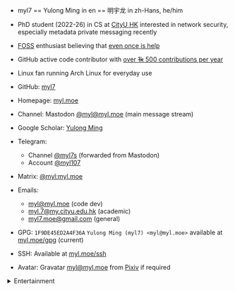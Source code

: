 <!-- Notice that though this is licensed under SPDX-License-Identifier: CC-BY-SA-4.0 ,
it does not mean you can pretend to be me.
Open source licenses are about copyrights and do not cover share of personal information. -->

- myl7 == Yulong Ming in en == 明宇龙 in zh-Hans, he/him
- PhD student (2022-26) in CS at [CityU HK](https://www.cityu.edu.hk/ "City University of Hong Kong") interested in network security, especially metadata private messaging recently
- [FOSS](https://wikipedia.org/wiki/FOSS "free and open-source software") enthusiast believing that [even once is help](https://www.gnu.org/philosophy/saying-no-even-once.html)
- GitHub active code contributor with [over ~~1k~~ 500 contributions per year](https://github.com/myl7)
- Linux fan running Arch Linux for everyday use

- GitHub: [myl7](https://github.com/myl7)
- Homepage: [myl.moe](https://myl.moe)
- Channel: Mastodon [@myl@myl.moe](https://social.myl.moe/@myl) (main message stream)
- Google Scholar: [Yulong Ming](https://scholar.google.com/citations?user=J9cpSb0AAAAJ)
- Telegram:
  - Channel [@myl7s](https://t.me/myl7s) (forwarded from Mastodon)
  - Account [@myl107](https://t.me/myl107)
- Matrix: [@myl:myl.moe](https://matrix.to/#/@myl:myl.moe)
- Emails:
  - myl@myl.moe (code dev)
  - myl.7@my.cityu.edu.hk (academic)
  - myl7.moe@gmail.com (general)
- GPG: `1F9DE45ED2A4F36A` `Yulong Ming (myl7) <myl@myl.moe>` available at [myl.moe/gpg](https://myl.moe/gpg) (current)
- SSH: Available at [myl.moe/ssh](https://myl.moe/ssh)
- Avatar: Gravatar [myl@myl.moe](https://www.gravatar.com/avatar/41e17fe63d0c1f91234b320b1feb3bef?s=200) from [Pixiv](https://www.pixiv.net/artworks/57793944) if required

<details>
<summary>Entertainment</summary>

- osu!: [myl7](https://osu.ppy.sh/users/17450724)
  - Modes: osu! & osu!mania (4K)
  - Playstyles: Mouse & keyboard

</details>
